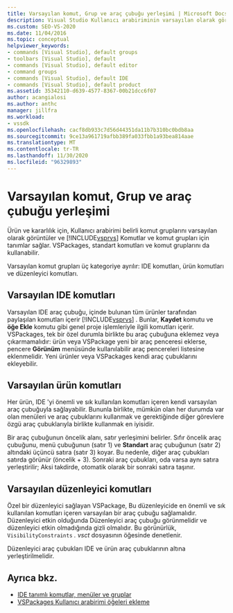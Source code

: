```yaml
---
title: Varsayılan komut, Grup ve araç çubuğu yerleşimi | Microsoft Docs
description: Visual Studio Kullanıcı arabiriminin varsayılan olarak görüntüleyeceği IDE komutları, ürün komutları ve düzenleyici komutları hakkında bilgi edinin.
ms.custom: SEO-VS-2020
ms.date: 11/04/2016
ms.topic: conceptual
helpviewer_keywords:
- commands [Visual Studio], default groups
- toolbars [Visual Studio], default
- commands [Visual Studio], default editor
- command groups
- commands [Visual Studio], default IDE
- commands [Visual Studio], default product
ms.assetid: 35342110-d639-4577-8367-00b21dcc6f07
author: acangialosi
ms.author: anthc
manager: jillfra
ms.workload:
- vssdk
ms.openlocfilehash: cacf8db933c7d56d44351da11b7b310bc0bdb8aa
ms.sourcegitcommit: 9ce13a961719afbb389fa033fbb1a93bea814aae
ms.translationtype: MT
ms.contentlocale: tr-TR
ms.lasthandoff: 11/30/2020
ms.locfileid: "96329893"
---
```

# <a name="default-command-group-and-toolbar-placement"></a>Varsayılan komut, Grup ve araç çubuğu yerleşimi
Ürün ve kararlılık için, Kullanıcı arabirimi belirli komut gruplarını varsayılan olarak görüntüler ve [!INCLUDE[vsprvs](../../code-quality/includes/vsprvs_md.md)] Komutlar ve komut grupları için tanımlar sağlar. VSPackages, standart komutları ve komut gruplarını da kullanabilir.

 Varsayılan komut grupları üç kategoriye ayrılır: IDE komutları, ürün komutları ve düzenleyici komutları.

## <a name="default-ide-commands"></a>Varsayılan IDE komutları
 Varsayılan IDE araç çubuğu, içinde bulunan tüm ürünler tarafından paylaşılan komutları içerir [!INCLUDE[vsprvs](../../code-quality/includes/vsprvs_md.md)] . Bunlar, **Kaydet** komutu ve **öğe Ekle** komutu gibi genel proje işlemleriyle ilgili komutları içerir. VSPackages, tek bir özel durumla birlikte bu araç çubuğuna eklemez veya çıkarmamalıdır: ürün veya VSPackage yeni bir araç penceresi eklerse, pencere **Görünüm** menüsünde kullanılabilir araç pencereleri listesine eklenmelidir. Yeni ürünler veya VSPackages kendi araç çubuklarını ekleyebilir.

## <a name="default-product-commands"></a>Varsayılan ürün komutları
 Her ürün, IDE 'yi önemli ve sık kullanılan komutları içeren kendi varsayılan araç çubuğuyla sağlayabilir. Bununla birlikte, mümkün olan her durumda var olan menüleri ve araç çubuklarını kullanmak ve gerektiğinde diğer görevlere özgü araç çubuklarıyla birlikte kullanmak en iyisidir.

 Bir araç çubuğunun öncelik alanı, satır yerleşimini belirler. Sıfır öncelik araç çubuğunu, menü çubuğunun (satır 1) ve **Standart** araç çubuğunun (satır 2) altındaki üçüncü satıra (satır 3) koyar. Bu nedenle, diğer araç çubukları satırda görünür (öncelik + 3). Sonraki araç çubukları, oda varsa aynı satıra yerleştirilir; Aksi takdirde, otomatik olarak bir sonraki satıra taşınır.

## <a name="default-editor-commands"></a>Varsayılan düzenleyici komutları
 Özel bir düzenleyici sağlayan VSPackage, Bu düzenleyicide en önemli ve sık kullanılan komutları içeren varsayılan bir araç çubuğu sağlamalıdır. Düzenleyici etkin olduğunda Düzenleyici araç çubuğu görünmelidir ve düzenleyici etkin olmadığında gizli olmalıdır. Bu görünürlük, `VisibilityConstraints` *. vsct* dosyasının öğesinde denetlenir.

 Düzenleyici araç çubukları IDE ve ürün araç çubuklarının altına yerleştirilmelidir.

## <a name="see-also"></a>Ayrıca bkz.
- [IDE tanımlı komutlar, menüler ve gruplar](../../extensibility/internals/ide-defined-commands-menus-and-groups.md)
- [VSPackages Kullanıcı arabirimi öğeleri ekleme](../../extensibility/internals/how-vspackages-add-user-interface-elements.md)
